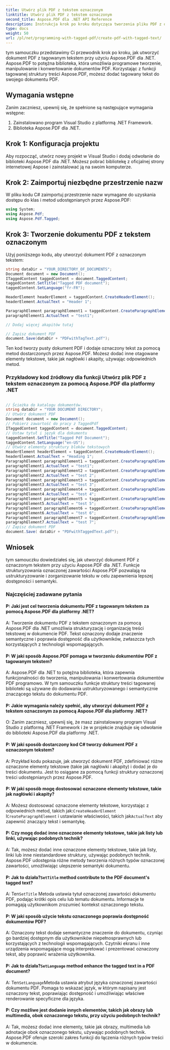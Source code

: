```yaml
---
title: Utwórz plik PDF z tekstem oznaczonym
linktitle: Utwórz plik PDF z tekstem oznaczonym
second_title: Aspose.PDF dla .NET API Reference
description: Instrukcja krok po kroku dotycząca tworzenia pliku PDF z oznaczonym tekstem przy użyciu Aspose.PDF dla platformy .NET.
type: docs
weight: 50
url: /pl/net/programming-with-tagged-pdf/create-pdf-with-tagged-text/
---
```

tym samouczku przedstawimy Ci przewodnik krok po kroku, jak utworzyć dokument PDF z tagowanym tekstem przy użyciu Aspose.PDF dla .NET. Aspose.PDF to potężna biblioteka, która umożliwia programowe tworzenie, manipulowanie i konwertowanie dokumentów PDF. Korzystając z funkcji tagowanej struktury treści Aspose.PDF, możesz dodać tagowany tekst do swojego dokumentu PDF.

## Wymagania wstępne

Zanim zaczniesz, upewnij się, że spełnione są następujące wymagania wstępne:

1. Zainstalowano program Visual Studio z platformą .NET Framework.
2. Biblioteka Aspose.PDF dla .NET.

## Krok 1: Konfiguracja projektu

Aby rozpocząć, utwórz nowy projekt w Visual Studio i dodaj odwołanie do biblioteki Aspose.PDF dla .NET. Możesz pobrać bibliotekę z oficjalnej strony internetowej Aspose i zainstalować ją na swoim komputerze.

## Krok 2: Zaimportuj niezbędne przestrzenie nazw

W pliku kodu C# zaimportuj przestrzenie nazw wymagane do uzyskania dostępu do klas i metod udostępnianych przez Aspose.PDF:

```csharp
using System;
using Aspose.Pdf;
using Aspose.Pdf.Tagged;
```

## Krok 3: Tworzenie dokumentu PDF z tekstem oznaczonym

Użyj poniższego kodu, aby utworzyć dokument PDF z oznaczonym tekstem:

```csharp
string dataDir = "YOUR_DIRECTORY_OF_DOCUMENTS";
Document document = new Document();
ITaggedContent taggedContent = document.TaggedContent;
taggedContent.SetTitle("Tagged PDF document");
taggedContent.SetLanguage("fr-FR");

HeaderElement headerElement = taggedContent.CreateHeaderElement();
headerElement.ActualText = "Header 1";

ParagraphElement paragraphElement1 = taggedContent.CreateParagraphElement();
paragraphElement1.ActualText = "test1";

// Dodaj więcej akapitów tutaj

// Zapisz dokument PDF
document.Save(dataDir + "PDFwithTagText.pdf");
```

Ten kod tworzy pusty dokument PDF i dodaje oznaczony tekst za pomocą metod dostarczonych przez Aspose.PDF. Możesz dodać inne otagowane elementy tekstowe, takie jak nagłówki i akapity, używając odpowiednich metod.

### Przykładowy kod źródłowy dla funkcji Utwórz plik PDF z tekstem oznaczonym za pomocą Aspose.PDF dla platformy .NET 
```csharp

// Ścieżka do katalogu dokumentów.
string dataDir = "YOUR DOCUMENT DIRECTORY";
// Utwórz dokument PDF
Document document = new Document();
// Pobierz zawartość do pracy z TaggedPdf
ITaggedContent taggedContent = document.TaggedContent;
// Ustaw tytuł i język dla dokumentu
taggedContent.SetTitle("Tagged Pdf Document");
taggedContent.SetLanguage("en-US");
// Utwórz elementy struktury bloków tekstowych
HeaderElement headerElement = taggedContent.CreateHeaderElement();
headerElement.ActualText = "Heading 1";
ParagraphElement paragraphElement1 = taggedContent.CreateParagraphElement();
paragraphElement1.ActualText = "test1";
ParagraphElement paragraphElement2 = taggedContent.CreateParagraphElement();
paragraphElement2.ActualText = "test 2";
ParagraphElement paragraphElement3 = taggedContent.CreateParagraphElement();
paragraphElement3.ActualText = "test 3";
ParagraphElement paragraphElement4 = taggedContent.CreateParagraphElement();
paragraphElement4.ActualText = "test 4";
ParagraphElement paragraphElement5 = taggedContent.CreateParagraphElement();
paragraphElement5.ActualText = "test 5";
ParagraphElement paragraphElement6 = taggedContent.CreateParagraphElement();
paragraphElement6.ActualText = "test 6";
ParagraphElement paragraphElement7 = taggedContent.CreateParagraphElement();
paragraphElement7.ActualText = "test 7";
// Zapisz dokument PDF
document.Save( dataDir + "PDFwithTaggedText.pdf");

```

## Wniosek

tym samouczku dowiedziałeś się, jak utworzyć dokument PDF z oznaczonym tekstem przy użyciu Aspose.PDF dla .NET. Funkcje strukturyzowania oznaczonej zawartości Aspose.PDF pozwalają na ustrukturyzowanie i zorganizowanie tekstu w celu zapewnienia lepszej dostępności i semantyki.

### Najczęściej zadawane pytania

#### P: Jaki jest cel tworzenia dokumentu PDF z tagowanym tekstem za pomocą Aspose.PDF dla platformy .NET?

A: Tworzenie dokumentu PDF z tekstem oznaczonym za pomocą Aspose.PDF dla .NET umożliwia strukturyzację i organizację treści tekstowej w dokumencie PDF. Tekst oznaczony dodaje znaczenie semantyczne i poprawia dostępność dla użytkowników, zwłaszcza tych korzystających z technologii wspomagających.

#### P: W jaki sposób Aspose.PDF pomaga w tworzeniu dokumentów PDF z tagowanym tekstem?

A: Aspose.PDF dla .NET to potężna biblioteka, która zapewnia funkcjonalności do tworzenia, manipulowania i konwertowania dokumentów PDF programowo. W tym samouczku funkcje struktury treści tagowanej biblioteki są używane do dodawania ustrukturyzowanego i semantycznie znaczącego tekstu do dokumentu PDF.

#### P: Jakie wymagania należy spełnić, aby utworzyć dokument PDF z tekstem oznaczonym za pomocą Aspose.PDF dla platformy .NET?

O: Zanim zaczniesz, upewnij się, że masz zainstalowany program Visual Studio z platformą .NET Framework i że w projekcie znajduje się odwołanie do biblioteki Aspose.PDF dla platformy .NET.

#### P: W jaki sposób dostarczony kod C# tworzy dokument PDF z oznaczonym tekstem?

A: Przykład kodu pokazuje, jak utworzyć dokument PDF, zdefiniować różne oznaczone elementy tekstowe (takie jak nagłówki i akapity) i dodać je do treści dokumentu. Jest to osiągane za pomocą funkcji struktury oznaczonej treści udostępnianych przez Aspose.PDF.

#### P: W jaki sposób mogę dostosować oznaczone elementy tekstowe, takie jak nagłówki i akapity?

 A: Możesz dostosować oznaczone elementy tekstowe, korzystając z odpowiednich metod, takich jak:`CreateHeaderElement` I`CreateParagraphElement` i ustawianie właściwości, takich jak`ActualText` aby zapewnić znaczący tekst i semantykę.

#### P: Czy mogę dodać inne oznaczone elementy tekstowe, takie jak listy lub linki, używając podobnych technik?

A: Tak, możesz dodać inne oznaczone elementy tekstowe, takie jak listy, linki lub inne niestandardowe struktury, używając podobnych technik. Aspose.PDF udostępnia różne metody tworzenia różnych typów oznaczonej zawartości, umożliwiając ulepszenie semantyki dokumentu.

####  P: Jak to działa?`SetTitle` method contribute to the PDF document's tagged text?

 A: Ten`SetTitle` Metoda ustawia tytuł oznaczonej zawartości dokumentu PDF, podając krótki opis celu lub tematu dokumentu. Informacje te pomagają użytkownikom zrozumieć kontekst oznaczonego tekstu.

#### P: W jaki sposób użycie tekstu oznaczonego poprawia dostępność dokumentów PDF?

A: Oznaczony tekst dodaje semantyczne znaczenie do dokumentu, czyniąc go bardziej dostępnym dla użytkowników niepełnosprawnych lub korzystających z technologii wspomagających. Czytniki ekranu i inne urządzenia wspomagające mogą interpretować i prezentować oznaczony tekst, aby poprawić wrażenia użytkownika.

####  P: Jak to działa?`SetLanguage` method enhance the tagged text in a PDF document?

 A: Ten`SetLanguage`Metoda ustawia atrybut języka oznaczonej zawartości dokumentu PDF. Pomaga to wskazać język, w którym napisany jest oznaczony tekst, poprawiając dostępność i umożliwiając właściwe renderowanie specyficzne dla języka.

#### P: Czy możliwe jest dodanie innych elementów, takich jak obrazy lub multimedia, obok oznaczonego tekstu, przy użyciu podobnych technik?

A: Tak, możesz dodać inne elementy, takie jak obrazy, multimedia lub adnotacje obok oznaczonego tekstu, używając podobnych technik. Aspose.PDF oferuje szeroki zakres funkcji do łączenia różnych typów treści w dokumencie.